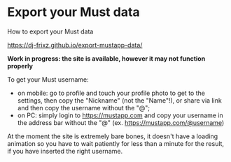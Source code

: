 # Export your Must data
How to export your Must data

https://dj-frixz.github.io/export-mustapp-data/

**Work in progress: the site is available, however it may not function properly**

To get your Must username:
- on mobile: go to profile and touch your profile photo to get to the settings, then copy the "Nickname" (not the "Name"!), or share via link and then copy the username without the "@";
- on PC: simply login to <https://mustapp.com> and copy your username in the address bar without the "@" (ex. https://mustapp.com/@username)

At the moment the site is extremely bare bones, it doesn't have a loading animation so you have to wait patiently for less than a minute for the result, if you have inserted the right username. 